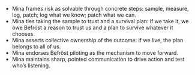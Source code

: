 - Mina frames risk as solvable through concrete steps: sample, measure, log, patch; log what we know; patch what we can.  
- Mina ties taking the sample to trust and a survival plan: if we take it, we owe Befröst a reason to trust us and a plan to survive whatever it chooses.  
- Mina asserts collective ownership of the outcome: if we live, the plan belongs to all of us.  
- Mina endorses Befröst piloting as the mechanism to move forward.  
- Mina maintains sharp, pointed communication to drive action and test who’s listening.